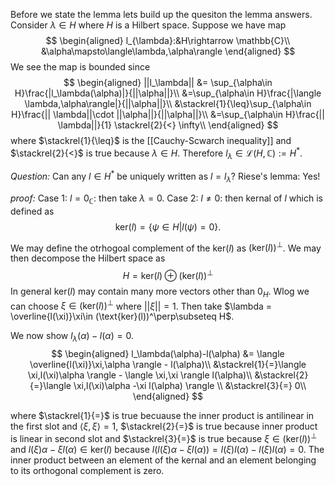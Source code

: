 Before we state the lemma lets build up the quesiton the lemma answers. Consider $\lambda\in H$ where $H$ is a Hilbert space. Suppose we have map
$$
\begin{aligned}
l_{\lambda}:&H\rightarrow \mathbb{C}\\
&\alpha\mapsto\langle\lambda,\alpha\rangle
\end{aligned}
$$
We see the map is bounded since
$$
\begin{aligned}
||l_\lambda|| &= \sup_{\alpha\in H}\frac{|l_\lambda(\alpha)|}{||\alpha||}\\
&=\sup_{\alpha\in H}\frac{|\langle \lambda,\alpha\rangle|}{||\alpha||}\\
&\stackrel{1}{\leq}\sup_{\alpha\in H}\frac{|| \lambda||\cdot ||\alpha||}{||\alpha||}\\
&=\sup_{\alpha\in H}\frac{|| \lambda||}{1} \stackrel{2}{<} \infty\\
\end{aligned}
$$
where $\stackrel{1}{\leq}$ is the [[Cauchy-Scwarch inequality]] and $\stackrel{2}{<}$ is true because $\lambda\in H$. Therefore $l_\lambda\in\mathcal{L}(H,\mathbb{C}):= H^*$. 

*Question:* Can any $l\in H^*$ be uniquely written as $l=l_\lambda$?
Riese's lemma: Yes!

*proof:* Case 1: $l = 0_{\mathbb{C}}$: then take $\lambda = 0$.
Case 2: $l\neq 0$: then kernal of $l$ which is defined as
$$
\text{ker}(l) = \{\psi\in H|l(\psi) = 0\}.
$$

We may define the otrhogoal complement of the $\text{ker}(l)$ as $(\text{ker}(l))^\perp$. We may then decompose the Hilbert space as
$$
H = \text{ker}(l) \oplus (\text{ker}(l))^\perp
$$
In general $\text{ker}(l)$ may contain many more vectors other than $0_H$. Wlog we can choose $\xi\in(\text{ker}(l))^\perp$ where $||\xi|| = 1$. Then take $\lambda = \overline{l(\xi)}\xi\in (\text{ker}(l))^\perp\subseteq H$.

We now show $l_\lambda(\alpha)-l(\alpha) = 0$.
$$
\begin{aligned}
l_\lambda(\alpha)-l(\alpha) &= \langle \overline{l(\xi)}\xi,\alpha \rangle - l(\alpha)\\
&\stackrel{1}{=}\langle \xi,l(\xi)\alpha \rangle - \langle \xi,\xi \rangle l(\alpha)\\
&\stackrel{2}{=}\langle \xi,l(\xi)\alpha -\xi l(\alpha) \rangle \\
&\stackrel{3}{=} 0\\
\end{aligned}
$$

where $\stackrel{1}{=}$ is true becuause the inner product is antilinear in the first slot and $\langle \xi,\xi\rangle = 1$, $\stackrel{2}{=}$ is true because inner product is linear in second slot and $\stackrel{3}{=}$ is true because $\xi\in(\text{ker}(l))^\perp$ and $l(\xi)\alpha -\xi l(\alpha) \in \text{ker}(l)$ because $l(l(\xi)\alpha -\xi l(\alpha) ) = l(\xi)l(\alpha) - l(\xi)l(\alpha) = 0$. The inner product between an element of the kernal and an element belonging to its orthogonal complement is zero.